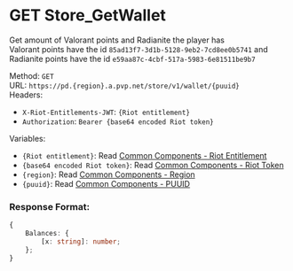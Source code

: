 <!--

This file is automatically generated!
Do not edit it directly!
See https://github.com/techchrism/valorant-api-docs/blob/trunk/contributing.md for more information.

-->

# GET Store_GetWallet

Get amount of Valorant points and Radianite the player has  
Valorant points have the id `85ad13f7-3d1b-5128-9eb2-7cd8ee0b5741` and Radianite points have the id `e59aa87c-4cbf-517a-5983-6e81511be9b7`  


Method: `GET`  
URL: `https://pd.{region}.a.pvp.net/store/v1/wallet/{puuid}`  
Headers:
 - `X-Riot-Entitlements-JWT`: `{Riot entitlement}`
 - `Authorization`: `Bearer {base64 encoded Riot token}`

Variables:
 - `{Riot entitlement}`: Read [Common Components - Riot Entitlement](../common-components.md#riot-entitlement)
 - `{base64 encoded Riot token}`: Read [Common Components - Riot Token](../common-components.md#riot-token)
 - `{region}`: Read [Common Components - Region](../common-components.md#region)
 - `{puuid}`: Read [Common Components - PUUID](../common-components.md#puuid)


### Response Format:
```ts
{
    Balances: {
        [x: string]: number;
    };
}
```
